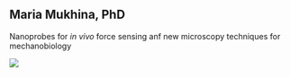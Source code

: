 ## Maria Mukhina, PhD
Nanoprobes for *in vivo* force sensing anf new microscopy techniques for mechanobiology  
  
![](https://github.com/mmuxika/mariamukhina.github.io/blob/main/images/dislocation-glide-ML.gif) 
